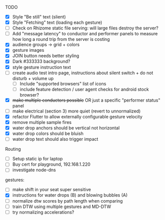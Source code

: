 TODO

- [x] Style "Be still" text (slient)
- [x] Style "Fetching" text (loading each gesture)
- [ ] Check on Rhizome static file serving: will large files destroy the server?
- [ ] Add "message latency" to conductor and performer panels to measure how long a round trip from the server is costing
- [x] audience groups -> grid + colors
- [x] gesture images
- [x] JOIN button needs better styling
- [x] Dark #333333 background?
- [x] style gesture instruction text
- [ ] create audio test intro page, instructions about silent switch + do not disturb + volume up
  - [ ] Include "supported browsers" list of icons
  - [ ] include feature detection / user agent checks for android stock browser?
- [x] ~~make multiple conductors possible~~ OR just a specific "performer status" panel
- [ ] make electrical (section 3) more quiet (revert to unnormalized)
- [x] refactor Flutter to allow externally configurable gesture velocity
- [x] remove multiple sample fires
- [x] water drop anchors should be vertical not horizontal
- [x] water drop colors should be bluish
- [ ] water drop text should also trigger impact

Routing

- [ ] Setup static ip for laptop
- [ ] Buy cert for playground, 192.168.1.220
- [ ] investigate node-dns

gestures:

- [ ] make shift in your seat super sensitive
- [x] instructions for water drops (B) and blowing bubbles (A)
- [ ] normalize dtw scores by path length when comparing
- [ ] train DTW using multiple gestures and MD-DTW
- [ ] try normalizing accelerations?
